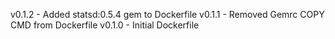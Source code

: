 v0.1.2 - Added statsd:0.5.4 gem to Dockerfile
v0.1.1 - Removed Gemrc COPY CMD from Dockerfile
v0.1.0 - Initial Dockerfile
